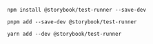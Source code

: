 ```shell renderer="common" language="js" packageManager="npm"
npm install @storybook/test-runner --save-dev
```

```shell renderer="common" language="js" packageManager="pnpm"
pnpm add --save-dev @storybook/test-runner
```

```shell renderer="common" language="js" packageManager="yarn"
yarn add --dev @storybook/test-runner
```
